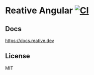 # Reative Angular [![CI](https://github.com/stewwan/reative/workflows/CI/badge.svg)](https://github.com/stewwan/reative/actions)

## Docs

https://docs.reative.dev

## License

MIT
